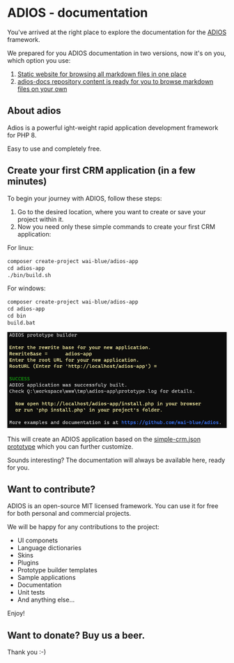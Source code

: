 # ADIOS - documentation

You've arrived at the right place to explore the documentation for the [ADIOS](https://github.com/wai-blue/ADIOS) framework.

We prepared for you ADIOS documentation in two versions, now it's on you, which option you use:

1. [Static website for browsing all markdown files in one place](https://wai-blue.github.io/adios-docs/)
2. [adios-docs repository content is ready for you to browse markdown files on your own](https://github.com/wai-blue/adios-docs)

## About adios

Adios is a powerful ight-weight rapid application development framework for PHP 8.

Easy to use and completely free.

## Create your first CRM application (in a few minutes)

To begin your journey with ADIOS, follow these steps:  

1. Go to the desired location, where you want to create or save your project within it.
2. Now you need only these simple commands to create your first CRM application:

For linux:
```
composer create-project wai-blue/adios-app
cd adios-app
./bin/build.sh
```

For windows:
```
composer create-project wai-blue/adios-app
cd adios-app
cd bin
build.bat
```

<img src="Assets/Images/prototype-builder.png" />

This will create an ADIOS application based on the [simple-crm.json prototype](https://github.com/wai-blue/ADIOS/blob/main/docs/Prototype/examples/10-simple-crm.json) which you can further customize.

Sounds interesting? The documentation will always be available here, ready for you.

## Want to contribute?

ADIOS is an open-source MIT licensed framework. You can use it for free for both personal and commercial projects.

We will be happy for any contributions to   the project:

  * UI componets
  * Language dictionaries
  * Skins
  * Plugins
  * Prototype builder templates
  * Sample applications
  * Documentation
  * Unit tests
  * And anything else...

Enjoy!

## Want to donate? Buy us a beer.

Thank you :-)
